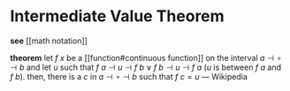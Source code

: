 # Intermediate Value Theorem

**see** [[math notation]]

**theorem** let $f\ x$ be a [[function#continuous function]] on the interval $a \dashv \circ \dashv b$ and let $u$ such that $f\ a \dashv u \dashv f\ b \lor f\ b \dashv u \dashv f\ a$ ($u$ is between $f\ a$ and $f\ b$). then, there is a $c$ in $a \dashv \circ \dashv b$ such that $f\ c = u$ &mdash; Wikipedia
